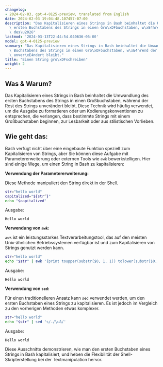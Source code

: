 ```yaml
---
changelog:
- 2024-02-03, gpt-4-0125-preview, translated from English
date: 2024-02-03 19:04:48.107457-07:00
description: "Das Kapitalisieren eines Strings in Bash beinhaltet die Umwandlung des\
  \ ersten Buchstabens des Strings in einen Gro\xDFbuchstaben, w\xE4hrend der Rest\
  \ des\u2026"
lastmod: '2024-03-13T22:44:54.040636-06:00'
model: gpt-4-0125-preview
summary: "Das Kapitalisieren eines Strings in Bash beinhaltet die Umwandlung des ersten\
  \ Buchstabens des Strings in einen Gro\xDFbuchstaben, w\xE4hrend der Rest des Strings\
  \ unver\xE4ndert bleibt."
title: "Einen String gro\xDFschreiben"
weight: 2
---
```


## Was & Warum?
Das Kapitalisieren eines Strings in Bash beinhaltet die Umwandlung des ersten Buchstabens des Strings in einen Großbuchstaben, während der Rest des Strings unverändert bleibt. Diese Technik wird häufig verwendet, um die Ausgabe zu formatieren oder um Kodierungskonventionen zu entsprechen, die verlangen, dass bestimmte Strings mit einem Großbuchstaben beginnen, zur Lesbarkeit oder aus stilistischen Vorlieben.

## Wie geht das:

Bash verfügt nicht über eine eingebaute Funktion speziell zum Kapitalisieren von Strings, aber Sie können diese Aufgabe mit Parametererweiterung oder externen Tools wie `awk` bewerkstelligen. Hier sind einige Wege, um einen String in Bash zu kapitalisieren:

**Verwendung der Parametererweiterung:**

Diese Methode manipuliert den String direkt in der Shell.

```bash
str="hello world"
capitalized="${str^}"
echo "$capitalized"
```
Ausgabe:
```
Hello world
```

**Verwendung von `awk`:**

`awk` ist ein leistungsstarkes Textverarbeitungstool, das auf den meisten Unix-ähnlichen Betriebssystemen verfügbar ist und zum Kapitalisieren von Strings genutzt werden kann.

```bash
str="hello world"
echo "$str" | awk '{print toupper(substr($0, 1, 1)) tolower(substr($0, 2))}'
```
Ausgabe:
```
Hello world
```

**Verwendung von `sed`:**

Für einen traditionelleren Ansatz kann `sed` verwendet werden, um den ersten Buchstaben eines Strings zu kapitalisieren. Es ist jedoch im Vergleich zu den vorherigen Methoden etwas komplexer.

```bash
str="hello world"
echo "$str" | sed 's/./\u&/'
```
Ausgabe:
```
Hello world
```

Diese Ausschnitte demonstrieren, wie man den ersten Buchstaben eines Strings in Bash kapitalisiert, und heben die Flexibilität der Shell-Skripterstellung bei der Textmanipulation hervor.
